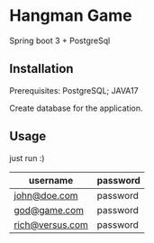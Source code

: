 # Hangman Game

Spring boot 3 + PostgreSql

## Installation

Prerequisites: PostgreSQL; JAVA17

Create database for the application.


## Usage

just run :)

| username        | password |
|-----------------|----------|
| john@doe.com    | password |
| god@game.com    | password |
| rich@versus.com | password |